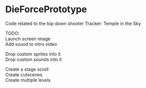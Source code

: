 DieForcePrototype
=================
Code related to the top down shooter Tracker: Temple in the Sky<br>

TODO: <br>
Launch screen image <br>
Add sound to intro video <br>

Drop custom sprites into it <br>
Drop custom sounds into it <br>

Create a stage scroll <br>
Create cutscenes <br>
Create multiple levels <br>
